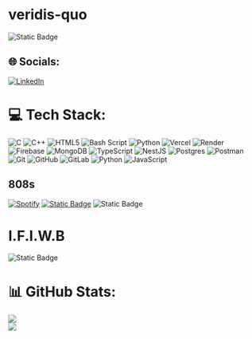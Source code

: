# veridis-quo
![Static Badge](https://img.shields.io/badge/I_am_a_bot-But_I_do_pass_captcha_tho-%20%20%20?style=for-the-badge&logo=robotframework&labelColor=171616&color=EBF1F2) 




## 🌐 Socials:
[![LinkedIn](https://img.shields.io/badge/LinkedIn-%230077B5.svg?logo=linkedin&logoColor=white)](https://linkedin.com/in/https://in.linkedin.com/in/vedant-nagwanshi) 

# 💻 Tech Stack:
![C](https://img.shields.io/badge/c-%2300599C.svg?style=for-the-badge&logo=c&logoColor=white) ![C++](https://img.shields.io/badge/c++-%2300599C.svg?style=for-the-badge&logo=c%2B%2B&logoColor=white) ![HTML5](https://img.shields.io/badge/html5-%23E34F26.svg?style=for-the-badge&logo=html5&logoColor=white) ![Bash Script](https://img.shields.io/badge/bash_script-%23121011.svg?style=for-the-badge&logo=gnu-bash&logoColor=white) ![Python](https://img.shields.io/badge/python-3670A0?style=for-the-badge&logo=python&logoColor=ffdd54) ![Vercel](https://img.shields.io/badge/vercel-%23000000.svg?style=for-the-badge&logo=vercel&logoColor=white) ![Render](https://img.shields.io/badge/Render-%46E3B7.svg?style=for-the-badge&logo=render&logoColor=white) ![Firebase](https://img.shields.io/badge/firebase-%23039BE5.svg?style=for-the-badge&logo=firebase) ![MongoDB](https://img.shields.io/badge/MongoDB-%234ea94b.svg?style=for-the-badge&logo=mongodb&logoColor=white) ![TypeScript](https://img.shields.io/badge/typescript-%23007ACC.svg?style=for-the-badge&logo=typescript&logoColor=white) ![NestJS](https://img.shields.io/badge/nestjs-%23E0234E.svg?style=for-the-badge&logo=nestjs&logoColor=white) ![Postgres](https://img.shields.io/badge/postgres-%23316192.svg?style=for-the-badge&logo=postgresql&logoColor=white) ![Postman](https://img.shields.io/badge/Postman-FF6C37?style=for-the-badge&logo=postman&logoColor=white) ![Git](https://img.shields.io/badge/git-%23F05033.svg?style=for-the-badge&logo=git&logoColor=white) ![GitHub](https://img.shields.io/badge/github-%23121011.svg?style=for-the-badge&logo=github&logoColor=white) ![GitLab](https://img.shields.io/badge/gitlab-%23181717.svg?style=for-the-badge&logo=gitlab&logoColor=white) ![Python](https://img.shields.io/badge/python-3670A0?style=for-the-badge&logo=python&logoColor=ffdd54) ![JavaScript](https://img.shields.io/badge/javascript-%23323330.svg?style=for-the-badge&logo=javascript&logoColor=%23F7DF1E)

## 808s

[![Spotify](https://img.shields.io/badge/Spotify-1ED760?&style=for-the-badge&logo=spotify&logoColor=white)](https://open.spotify.com/album/7H7UxuxjGSJuV7LcCFUxTD)
[![Static Badge](https://img.shields.io/badge/immunity-John_Hopkins-%20?style=for-the-badge&labelColor=191919&color=B0371E)](https://open.spotify.com/album/7H7UxuxjGSJuV7LcCFUxTD)
![Static Badge](https://img.shields.io/badge/Crush-Floating_Points-%20?style=for-the-badge&labelColor=EBEDED&color=59AEBD&link=https%3A%2F%2Fopen.spotify.com%2Falbum%2F1WwZwdTICfaZI51BIIEN9z)

# I.F.I.W.B
![Static Badge](https://img.shields.io/badge/Memory_Dreams_Reflections-Carl_Jung-%20?style=for-the-badge&labelColor=171616&color=EB67C1&link=https%3A%2F%2Fopen.spotify.com%2Falbum%2F1WwZwdTICfaZI51BIIEN9z)


# 📊 GitHub Stats:
![](https://nirzak-streak-stats.vercel.app/?user=02-davinci-01&theme=dark&hide_border=false)<br/>
![](https://github-readme-stats.vercel.app/api/top-langs/?username=02-davinci-01&theme=dark&hide_border=false&include_all_commits=false&count_private=true&layout=compact)

<!-- Proudly created with GPRM ( https://gprm.itsvg.in ) -->
